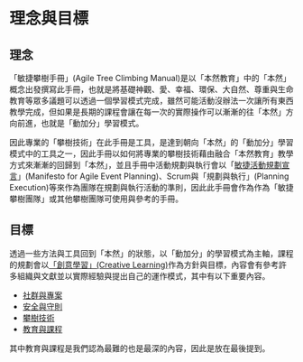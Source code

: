 # 理念與目標
## 理念
「敏捷攀樹手冊」(Agile Tree Climbing Manual)是以「本然教育」中的「本然」概念出發撰寫此手冊，也就是將基礎神觀、愛、幸福、環保、大自然、尊重與生命教育等眾多議題可以透過一個學習模式完成，雖然可能活動沒辦法一次讓所有東西教學完成，但如果是長期的課程會讓在每一次的實際操作可以漸漸的往「本然」方向前進，也就是「動加分」學習模式。  

因此專業的「攀樹技術」在此手冊是工具，是達到朝向「本然」的「動加分」學習模式中的工具之一，因此手冊以如何將專業的攀樹技術藉由融合「本然教育」教學方式來漸漸的回歸到「本然」，並且手冊中活動規劃與執行會以「[敏捷活動規劃宣言](https://github.com)」(Manifesto for Agile Event Planning)、Scrum與「規劃與執行」(Planning Execution)等來作為團隊在規劃與執行活動的準則，因此此手冊會作為作為「敏捷攀樹團隊」或其他攀樹團隊可使用與參考的手冊。  

## 目標
透過一些方法與工具回到「本然」的狀態，以「動加分」的學習模式為主軸，課程的規劃會以[「創意學習」(Creative Learning)](./理念與目標/創意學習.md)作為方針與目標，內容會有參考許多組織與文獻並以實際經驗與提出自己的運作模式，其中有以下重要內容。

- [社群與專案](./社群與專案/社群與專案.md)
- [安全與守則](./安全與守則/安全與守則.md)
- [攀樹技術](./攀樹技術/攀樹技術.md)
- [教育與課程](./教育與課程/教育與課程.md)  

其中教育與課程是我們認為最難的也是最深的內容，因此是放在最後提到。
